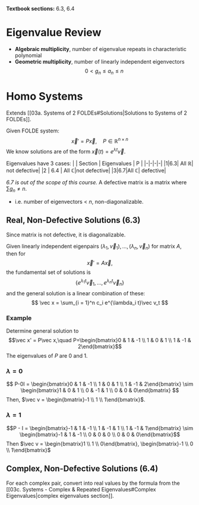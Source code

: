 **Textbook sections:** 6.3, 6.4

# Eigenvalue Review
- **Algebraic multiplicity**, number of eigenvalue repeats in characteristic polynomial
- **Geometric multiplicity**, number of linearly independent eigenvectors
$$0 < g_n \leq a_n \leq n$$

# Homo Systems
Extends [[03a. Systems of 2 FOLDEs#Solutions|Solutions to Systems of 2 FOLDEs]].

Given FOLDE system:
$$\vec x' = P\vec x,\quad P \in \mathbb{R}^{n \times n}$$
We know solutions are of the form $\vec x(t) = e^{\lambda t}\vec v$.

Eigenvalues have 3 cases:
| | Section | Eigenvalues | P |
|-|-|-|-|
|1|6.3| All $\mathbb{R}$| not defective|
|2 | 6.4 | All $\mathbb{C}$|not defective|
|3|6.7|All $\mathbb{C}$| defective|

*6.7 is out of the scope of this course.*
A defective matrix is a matrix where $\sum\limits g_n \neq n$.
- i.e. number of eigenvectors < $n$, non-diagonalizable.

## Real, Non-Defective Solutions (6.3)

Since matrix is not defective, it is diagonalizable.

Given linearly independent eigenpairs $(\lambda_1, \vec v_1), \ldots, (\lambda_n, \vec v_n)$ for matrix $A$, then for $$\vec{x}' = A\vec x,$$
the fundamental set of solutions is
$$
\left\{ e^{\lambda_1t} \vec v_1, \ldots, e^{\lambda_nt} \vec v_n \right\}
$$
and the general solution is a linear combination of these:
$$
\vec x = \sum_{i = 1}^n c_i e^{\lambda_i t}\vec v_t
$$
### Example
Determine general solution to 
$$\vec x' = P\vec x,\quad P=\begin{bmatrix}0 & 1 & -1 \\ 1 & 0 & 1 \\ 1 & -1 & 2\end{bmatrix}$$
The eigenvalues of $P$ are 0 and 1.

### $\lambda = 0$
$$
P-0I = \begin{bmatrix}0 & 1 & -1 \\ 1 & 0 & 1 \\ 1 & -1 & 2\end{bmatrix} \sim \begin{bmatrix}1 & 0 & 1 \\ 0 & -1 & 1 \\ 0 & 0 & 0\end{bmatrix}
$$
Then, $\vec v = \begin{bmatrix}-1 \\ 1 \\ 1\end{bmatrix}$.
### $\lambda = 1$
$$P - I = \begin{bmatrix}-1 & 1 & -1 \\ 1 & -1 & 1 \\ 1 & -1 & 1\end{bmatrix} \sim \begin{bmatrix}-1 & 1 & -1 \\ 0 & 0 & 0 \\ 0 & 0 & 0\end{bmatrix}$$
Then $\vec v = \begin{bmatrix}1 \\ 1 \\ 0\end{bmatrix}, \begin{bmatrix}-1 \\ 0 \\ 1\end{bmatrix}$

## Complex, Non-Defective Solutions (6.4)

For each complex pair, convert into real values by the formula from the [[03c. Systems - Complex & Repeated Eigenvalues#Complex Eigenvalues|complex eigenvalues section]].